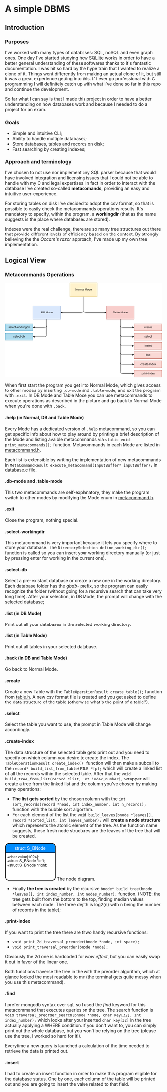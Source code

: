 # A simple DBMS

## Introduction

### Purposes
I've worked with many types of databases: SQL, noSQL and even graph ones. One day I've started studying how [SQLlite](https://sqlite.org/index.html) works in order to have a better general understanding of these softwares thanks to it's fantastic documentation. I was hit so hard by the hype train that I wanted to realize a clone of it. Things went differently from making an actual clone of it, but still it was a great experience getting into this. If I ever go professional with C programming I will definitely catch up with what I've done so far in this repo and continue the development.

So far what I can say is that I made this project in order to have a better understanding on how databases work and because I needed to do a project for an exam.

### Goals
* Simple and intuitive CLI;
* Ability to handle multiple databases;
* Store databases, tables and records on disk;
* Fast searching by creating indexes;

### Approach and terminology
I've chosen to not use nor implement any SQL parser because that would have involved integration and licensing issues that I could not be able to handle with my C and legal expertises. In fact in order to interact with the database I've created so-called **metacomands**, providing an easy and intuitive user-experience.

For storing tables on disk I've decided to adopt the csv format, so that is possible to easily check the metacommands operations results. It's mandatory to specify, within the program, a **workingdir** (that as the name suggests is the place where databases are stored).

Indexes were the real challenge, there are so many tree structures out there that provide different levels of efficiency based on the context. By strongly believing the the *Occam's razor* approach, I've made up my own tree implementation.

## Logical View

### Metacommands Operations
![metacommands-overview](resources/metacommands.png)

When first start the program you get into Normal Mode, which gives access to other modes by inserting `.db-mode` and `.table-mode`, and exit the program with `.exit`.
In DB Mode and Table Mode you can use metacommands to execute operations as described in the picture and go back to Normal Mode when you're done with `.back`.

#### .help (in Normal, DB and Table Mode)
Every Mode has a dedicated version of `.help` metacommand, so you can get specific info about how to play around by printing a brief description of the Mode and listing avaible metacommands via `static void print_metacommands();` function.
Metacommands in each Mode are listed in [metacommand.h](src/metacommand.h).

Each list is extensible by writing the implementation of new metacommands in `MetaCommandResult execute_metacommand(InputBuffer* inputBuffer);` in [database.c](src/database.c) file.

#### .db-mode and .table-mode 
This two metacommands are self-explanatory, they make the program switch to other modes by modifying the Mode enum in [metacommand.h](src/metacommand.h).

#### .exit 
Close the program, nothing special.

#### .select-workingdir
This metacommand is very important because it lets you specify where to store your database. The `DirectorySelection define_working_dir();` function is called so you can insert your working directory manually (or just by pressing enter for working in the current one). 

#### .select-db
Select a pre-existant database or create a new one in the working directory. Each database folder has the *gbdb-* prefix, so the program can easily recognize the folder (without going for a recursive search that can take very long time).
After your selection, in DB Mode, the prompt will change with the selected database;

#### .list (in DB Mode)
Print out all your databases in the selected working directory.

#### .list (in Table Mode)
Print out all tables in your selected database.

#### .back (in DB and Table Mode)
Go back to Normal Mode.

#### .create
Create a new Table with the `TableOperationResult create_table();` function from [table.h](src/table.h). A new csv format file is created and you get asked to define the data structure of the table (otherwise what's the point of a table?).

#### .select
Select the table you want to use, the prompt in Table Mode will change accordingly.

#### .create-index
The data structure of the selected table gets print out and you need to specify on which column you desire to create the index. The `TableOperationResult create_index();` function will then make a subcall to the `record* build_list_from_table(FILE *fp);` which will create a linked list of all the records within the selected table.
After that the `void build_tree_from_list(record *list, int index_number);` wrapper will create a tree from the linked list and the column you've chosen by making many operations:
* **The list gets sorted** by the chosen column with the `int sort_records(record *head, int index_number, int n_records);` function with the bubble sort algorithm. 
* For each element of the list the `void build_leaves(bnode *leaves[], record *sorted_list, int leaves_number);` will **create a node structure** which represents the atomic element of the tree. As the function name suggests, these fresh node structures are the leaves of the tree that will be created.

![bnode](resources/bnode.png) The node diagram.

*  Finally **the tree is created** by the recursive `bnode* build_tree(bnode *leaves[], int index_number, int nodes_number);` function. (NOTE: the tree gets built from the bottom to the top, finding median values between each node. The three depth is log2(n) with n being the number of records in the table);

#### .print-index
If you want to print the tree there are thwo handy recursive functions:
* `void print_2d_traversal_preorder(bnode *node, int space);`
* `void print_traversal_preorder(bnode *node);`
  
Obviously the 2d one is hardcoded for *wow effect*, but you can easily swap it out in favor of the linear one.

Both functions traverse the tree in the with the preorder algorithm, which at glance looked the most readable to me (the terminal gets quite messy when you use this metacommand).

#### .find
I prefer mongodb syntax over sql, so I used the *find* keyword for this metacommand that executes queries on the tree. The search function is  `void traversal_preorder_search(bnode *node, char key[32], int index_number);` which looks after your inserted `char key[32]` in the tree actually applying a WHERE condition. If you don't want to, you can simply print out the whole database, but you won't be relying on the tree (please use the tree, I worked so hard for it!).

Everytime a new query is launched a calculation of the time needed to retrieve the data is printed out.

#### .insert
I had to create an insert function in order to make this program eligible for the database status. One by one, each column of the table will be printed out and you are going to insert the value related to that field.